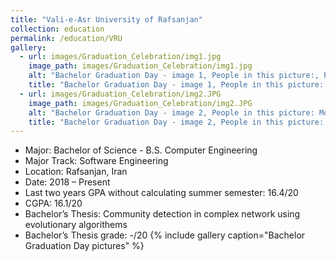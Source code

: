```yaml
---
title: "Vali-e-Asr University of Rafsanjan"
collection: education
permalink: /education/VRU
gallery:
  - url: images/Graduation_Celebration/img1.jpg
    image_path: images/Graduation_Celebration/img1.jpg
    alt: "Bachelor Graduation Day - image 1, People in this picture:, Parsa KamaliPour, Mohammad Hosein(Cena) Ashoori, Alireza Pourkaveh, Hossein Ahmadi, Me"
    title: "Bachelor Graduation Day - image 1, People in this picture:, Parsa KamaliPour, Mohammad Hosein(Cena) Ashoori, Alireza Pourkaveh, Hossein Ahmadi, Me"
  - url: images/Graduation_Celebration/img2.JPG
    image_path: images/Graduation_Celebration/img2.JPG
    alt: "Bachelor Graduation Day - image 2, People in this picture: Mohammad Hosein(Cena) Ashoori,Parsa KamaliPour, Hossein Ahmadi, Me"
    title: "Bachelor Graduation Day - image 2, People in this picture: Mohammad Hosein(Cena) Ashoori, Parsa KamaliPour, Hossein Ahmadi, Me"
---
```

* Major: Bachelor of Science - B.S. Computer Engineering
* Major Track: Software Engineering
* Location: Rafsanjan, Iran
* Date: 2018 – Present
* Last two years GPA without calculating summer semester: 16.4/20
* CGPA: 16.1/20 
* Bachelor’s Thesis: Community detection in complex network using evolutionary algorithems
* Bachelor’s Thesis grade: -/20
{% include gallery caption="Bachelor Graduation Day pictures" %}



